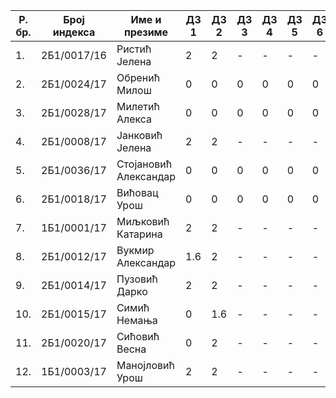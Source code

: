 | Р. бр. | Број индекса | Име и презиме | ДЗ 1 | ДЗ 2 | ДЗ 3 | ДЗ 4 | ДЗ 5 | ДЗ 6 | Укупно поена |
| - | - | - | - | - | - | - | - | - | - |
| 1. | 2Б1/0017/16 | Ристић Јелена | 2 | 2 | - | - | - | - | 4 |
| 2. | 2Б1/0024/17 | Обренић Милош | 0 | 0 | 0 | 0 | 0 | 0 | 0 |
| 3. | 2Б1/0028/17 | Милетић Алекса | 0 | 0 | 0 | 0 | 0 | 0 | 0 |
| 4. | 2Б1/0008/17 | Јанковић Јелена | 2 | 2 | - | - | - | - | 4 |
| 5. | 2Б1/0036/17 | Стојановић Александар | 0 | 0 | 0 | 0 | 0 | 0 | 0 |
| 6. | 2Б1/0018/17 | Вићовац Урош | 0 | 0 | 0 | 0 | 0 | 0 | 0 |
| 7. | 1Б1/0001/17 | Миљковић Катарина | 2 | 2 | - | - | - | - | 4 |
| 8. | 2Б1/0012/17 | Вукмир Александар | 1.6 | 2 | - | - | - | - | 3.6 |
| 9. | 2Б1/0014/17 | Пузовић Дарко | 2 | 2 | - | - | - | - | 4 |
| 10. | 2Б1/0015/17 | Симић Немања | 0 | 1.6 | - | - | - | - | 1.6 |
| 11. | 2Б1/0020/17 | Сићовић Весна | 0 | 2 | - | - | - | - | 2 |
| 12. | 1Б1/0003/17 | Манојловић Урош | 2 | 2 | - | - | - | - | 4 |
